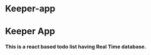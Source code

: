 # Keeper-app

<H1>Keeper App</h1>

<h3>This is a react based todo list having Real Time database.</h3>
